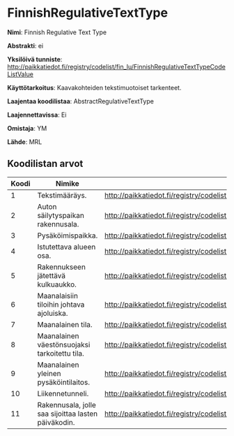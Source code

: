 # FinnishRegulativeTextType

**Nimi**: Finnish Regulative Text Type

**Abstrakti**: ei

**Yksilöivä tunniste**: http://paikkatiedot.fi/registry/codelist/fin_lu/FinnishRegulativeTextTypeCodeListValue

**Käyttötarkoitus**: Kaavakohteiden tekstimuotoiset tarkenteet.

**Laajentaa koodilistaa**: AbstractRegulativeTextType

**Laajennettavissa**: Ei

**Omistaja**: YM

**Lähde**: MRL

## Koodilistan arvot

Koodi     | Nimike           | Tunniste
-----------|------------------|------------
 1       | Tekstimääräys.   | http://paikkatiedot.fi/registry/codelist/fin_lu/FinnishRegulativeTextTypeCodeListValue/1
 2       | Auton säilytyspaikan rakennusala.   | http://paikkatiedot.fi/registry/codelist/fin_lu/FinnishRegulativeTextTypeCodeListValue/2
 3       | Pysäköimispaikka.  | http://paikkatiedot.fi/registry/codelist/fin_lu/FinnishRegulativeTextTypeCodeListValue/3
 4       | Istutettava alueen osa.   | http://paikkatiedot.fi/registry/codelist/fin_lu/FinnishRegulativeTextTypeCodeListValue/4
 5       | Rakennukseen jätettävä kulkuaukko.   | http://paikkatiedot.fi/registry/codelist/fin_lu/FinnishRegulativeTextTypeCodeListValue/5
 6       | Maanalaisiin tiloihin johtava ajoluiska.   | http://paikkatiedot.fi/registry/codelist/fin_lu/FinnishRegulativeTextTypeCodeListValue/6
 7       | Maanalainen tila.   | http://paikkatiedot.fi/registry/codelist/fin_lu/FinnishRegulativeTextTypeCodeListValue/7
 8       | Maanalainen väestönsuojaksi tarkoitettu tila.   | http://paikkatiedot.fi/registry/codelist/fin_lu/FinnishRegulativeTextTypeCodeListValue/8
 9       | Maanalainen yleinen pysäköintilaitos.   | http://paikkatiedot.fi/registry/codelist/fin_lu/FinnishRegulativeTextTypeCodeListValue/9
 10       | Liikennetunneli.   | http://paikkatiedot.fi/registry/codelist/fin_lu/FinnishRegulativeTextTypeCodeListValue/10
 11       | Rakennusala, jolle saa sijoittaa lasten päiväkodin.   | http://paikkatiedot.fi/registry/codelist/fin_lu/FinnishRegulativeTextTypeCodeListValue/11
